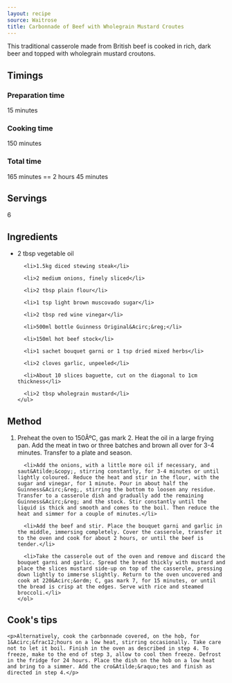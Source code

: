 ```yaml
---
layout: recipe
source: Waitrose
title: Carbonnade of Beef with Wholegrain Mustard Croutes
---
```


This traditional casserole made from British beef is cooked in rich, dark beer and topped with wholegrain mustard croutons.

## Timings

### Preparation time

15 minutes

### Cooking time

150 minutes

### Total time

165 minutes == 2 hours 45 minutes

## Servings

6

## Ingredients

<div class="parbase text waitroserichtext ingredients">
  <div class="content-RTE">
    <ul>
      <li>2 tbsp vegetable oil</li>

      <li>1.5kg diced stewing steak</li>

      <li>2 medium onions, finely sliced</li>

      <li>2 tbsp plain flour</li>

      <li>1 tsp light brown muscovado sugar</li>

      <li>2 tbsp red wine vinegar</li>

      <li>500ml bottle Guinness Original&Acirc;&reg;</li>

      <li>150ml hot beef stock</li>

      <li>1 sachet bouquet garni or 1 tsp dried mixed herbs</li>

      <li>2 cloves garlic, unpeeled</li>

      <li>About 10 slices baguette, cut on the diagonal to 1cm thickness</li>

      <li>2 tbsp wholegrain mustard</li>
    </ul>
  </div>
</div>

## Method

<div class="method parbase text waitroserichtext">
  <div class="content-RTE">
    <ol>
      <li>Preheat the oven to 150&Acirc;&ordm;C, gas mark 2. Heat the oil in a large frying pan. Add the meat in two or three batches and brown all over for 3-4 minutes. Transfer to a plate and season.</li>

      <li>Add the onions, with a little more oil if necessary, and saut&Atilde;&copy;, stirring constantly, for 3-4 minutes or until lightly coloured. Reduce the heat and stir in the flour, with the sugar and vinegar, for 1 minute. Pour in about half the Guinness&Acirc;&reg;, stirring the bottom to loosen any residue. Transfer to a casserole dish and gradually add the remaining Guinness&Acirc;&reg; and the stock. Stir constantly until the liquid is thick and smooth and comes to the boil. Then reduce the heat and simmer for a couple of minutes.</li>

      <li>Add the beef and stir. Place the bouquet garni and garlic in the middle, immersing completely. Cover the casserole, transfer it to the oven and cook for about 2 hours, or until the beef is tender.</li>

      <li>Take the casserole out of the oven and remove and discard the bouquet garni and garlic. Spread the bread thickly with mustard and place the slices mustard side-up on top of the casserole, pressing down lightly to immerse slightly. Return to the oven uncovered and cook at 220&Acirc;&ordm; C, gas mark 7, for 15 minutes, or until the bread is crisp at the edges. Serve with rice and steamed broccoli.</li>
    </ol>
  </div>
</div>

<div class="additionalinfo parbase text waitroserichtext">
  <div class="content-RTE">
    <h2>Cook's tips</h2>

    <p>Alternatively, cook the carbonnade covered, on the hob, for 1&Acirc;&frac12;hours on a low heat, stirring occasionally. Take care not to let it boil. Finish in the oven as described in step 4. To freeze, make to the end of step 3, allow to cool then freeze. Defrost in the fridge for 24 hours. Place the dish on the hob on a low heat and bring to a simmer. Add the cro&Atilde;&raquo;tes and finish as directed in step 4.</p>
  </div>
</div>
